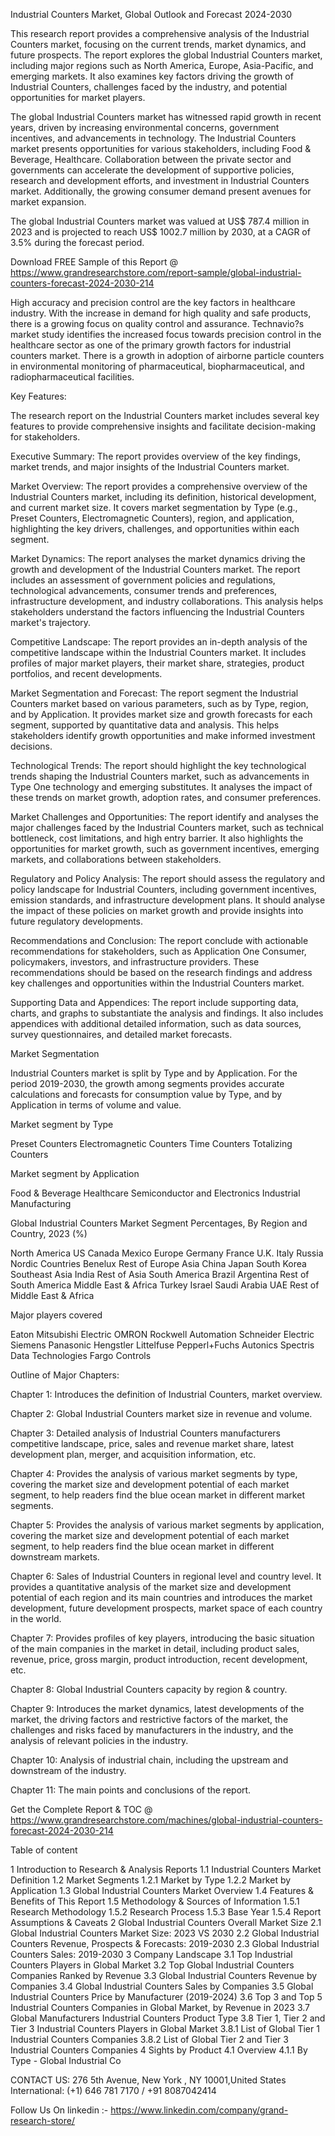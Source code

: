 Industrial Counters Market, Global Outlook and Forecast 2024-2030

This research report provides a comprehensive analysis of the Industrial Counters market, focusing on the current trends, market dynamics, and future prospects. The report explores the global Industrial Counters market, including major regions such as North America, Europe, Asia-Pacific, and emerging markets. It also examines key factors driving the growth of Industrial Counters, challenges faced by the industry, and potential opportunities for market players.

The global Industrial Counters market has witnessed rapid growth in recent years, driven by increasing environmental concerns, government incentives, and advancements in technology. The Industrial Counters market presents opportunities for various stakeholders, including Food & Beverage, Healthcare. Collaboration between the private sector and governments can accelerate the development of supportive policies, research and development efforts, and investment in Industrial Counters market. Additionally, the growing consumer demand present avenues for market expansion.

The global Industrial Counters market was valued at US$ 787.4 million in 2023 and is projected to reach US$ 1002.7 million by 2030, at a CAGR of 3.5% during the forecast period.

Download FREE Sample of this Report @ https://www.grandresearchstore.com/report-sample/global-industrial-counters-forecast-2024-2030-214


High accuracy and precision control are the key factors in healthcare industry. With the increase in demand for high quality and safe products, there is a growing focus on quality control and assurance. Technavio?s market study identifies the increased focus towards precision control in the healthcare sector as one of the primary growth factors for industrial counters market. There is a growth in adoption of airborne particle counters in environmental monitoring of pharmaceutical, biopharmaceutical, and radiopharmaceutical facilities.

Key Features:

The research report on the Industrial Counters market includes several key features to provide comprehensive insights and facilitate decision-making for stakeholders.

Executive Summary: The report provides overview of the key findings, market trends, and major insights of the Industrial Counters market.

Market Overview: The report provides a comprehensive overview of the Industrial Counters market, including its definition, historical development, and current market size. It covers market segmentation by Type (e.g., Preset Counters, Electromagnetic Counters), region, and application, highlighting the key drivers, challenges, and opportunities within each segment.

Market Dynamics: The report analyses the market dynamics driving the growth and development of the Industrial Counters market. The report includes an assessment of government policies and regulations, technological advancements, consumer trends and preferences, infrastructure development, and industry collaborations. This analysis helps stakeholders understand the factors influencing the Industrial Counters market's trajectory.

Competitive Landscape: The report provides an in-depth analysis of the competitive landscape within the Industrial Counters market. It includes profiles of major market players, their market share, strategies, product portfolios, and recent developments.

Market Segmentation and Forecast: The report segment the Industrial Counters market based on various parameters, such as by Type, region, and by Application. It provides market size and growth forecasts for each segment, supported by quantitative data and analysis. This helps stakeholders identify growth opportunities and make informed investment decisions.

Technological Trends: The report should highlight the key technological trends shaping the Industrial Counters market, such as advancements in Type One technology and emerging substitutes. It analyses the impact of these trends on market growth, adoption rates, and consumer preferences.

Market Challenges and Opportunities: The report identify and analyses the major challenges faced by the Industrial Counters market, such as technical bottleneck, cost limitations, and high entry barrier. It also highlights the opportunities for market growth, such as government incentives, emerging markets, and collaborations between stakeholders.

Regulatory and Policy Analysis: The report should assess the regulatory and policy landscape for Industrial Counters, including government incentives, emission standards, and infrastructure development plans. It should analyse the impact of these policies on market growth and provide insights into future regulatory developments.

Recommendations and Conclusion: The report conclude with actionable recommendations for stakeholders, such as Application One Consumer, policymakers, investors, and infrastructure providers. These recommendations should be based on the research findings and address key challenges and opportunities within the Industrial Counters market.

Supporting Data and Appendices: The report include supporting data, charts, and graphs to substantiate the analysis and findings. It also includes appendices with additional detailed information, such as data sources, survey questionnaires, and detailed market forecasts.

Market Segmentation

Industrial Counters market is split by Type and by Application. For the period 2019-2030, the growth among segments provides accurate calculations and forecasts for consumption value by Type, and by Application in terms of volume and value.



Market segment by Type



Preset Counters
Electromagnetic Counters
Time Counters
Totalizing Counters


Market segment by Application



Food & Beverage
Healthcare
Semiconductor and Electronics
Industrial Manufacturing


Global Industrial Counters Market Segment Percentages, By Region and Country, 2023 (%)



North America
US
Canada
Mexico
Europe
Germany
France
U.K.
Italy
Russia
Nordic Countries
Benelux
Rest of Europe
Asia
China
Japan
South Korea
Southeast Asia
India
Rest of Asia
South America
Brazil
Argentina
Rest of South America
Middle East & Africa
Turkey
Israel
Saudi Arabia
UAE
Rest of Middle East & Africa


Major players covered



Eaton
Mitsubishi Electric
OMRON
Rockwell Automation
Schneider Electric
Siemens
Panasonic
Hengstler
Littelfuse
Pepperl+Fuchs
Autonics
Spectris
Data Technologies
Fargo Controls


Outline of Major Chapters:

Chapter 1: Introduces the definition of Industrial Counters, market overview.

Chapter 2: Global Industrial Counters market size in revenue and volume.

Chapter 3: Detailed analysis of Industrial Counters manufacturers competitive landscape, price, sales and revenue market share, latest development plan, merger, and acquisition information, etc.

Chapter 4: Provides the analysis of various market segments by type, covering the market size and development potential of each market segment, to help readers find the blue ocean market in different market segments.

Chapter 5: Provides the analysis of various market segments by application, covering the market size and development potential of each market segment, to help readers find the blue ocean market in different downstream markets.

Chapter 6: Sales of Industrial Counters in regional level and country level. It provides a quantitative analysis of the market size and development potential of each region and its main countries and introduces the market development, future development prospects, market space of each country in the world.

Chapter 7: Provides profiles of key players, introducing the basic situation of the main companies in the market in detail, including product sales, revenue, price, gross margin, product introduction, recent development, etc.

Chapter 8: Global Industrial Counters capacity by region & country.

Chapter 9: Introduces the market dynamics, latest developments of the market, the driving factors and restrictive factors of the market, the challenges and risks faced by manufacturers in the industry, and the analysis of relevant policies in the industry.

Chapter 10: Analysis of industrial chain, including the upstream and downstream of the industry.

Chapter 11: The main points and conclusions of the report.

Get the Complete Report & TOC @ https://www.grandresearchstore.com/machines/global-industrial-counters-forecast-2024-2030-214

Table of content

1 Introduction to Research & Analysis Reports
1.1 Industrial Counters Market Definition
1.2 Market Segments
1.2.1 Market by Type
1.2.2 Market by Application
1.3 Global Industrial Counters Market Overview
1.4 Features & Benefits of This Report
1.5 Methodology & Sources of Information
1.5.1 Research Methodology
1.5.2 Research Process
1.5.3 Base Year
1.5.4 Report Assumptions & Caveats
2 Global Industrial Counters Overall Market Size
2.1 Global Industrial Counters Market Size: 2023 VS 2030
2.2 Global Industrial Counters Revenue, Prospects & Forecasts: 2019-2030
2.3 Global Industrial Counters Sales: 2019-2030
3 Company Landscape
3.1 Top Industrial Counters Players in Global Market
3.2 Top Global Industrial Counters Companies Ranked by Revenue
3.3 Global Industrial Counters Revenue by Companies
3.4 Global Industrial Counters Sales by Companies
3.5 Global Industrial Counters Price by Manufacturer (2019-2024)
3.6 Top 3 and Top 5 Industrial Counters Companies in Global Market, by Revenue in 2023
3.7 Global Manufacturers Industrial Counters Product Type
3.8 Tier 1, Tier 2 and Tier 3 Industrial Counters Players in Global Market
3.8.1 List of Global Tier 1 Industrial Counters Companies
3.8.2 List of Global Tier 2 and Tier 3 Industrial Counters Companies
4 Sights by Product
4.1 Overview
4.1.1 By Type - Global Industrial Co

CONTACT US:
276 5th Avenue, New York , NY 10001,United States
International: (+1) 646 781 7170 / +91 8087042414

Follow Us On linkedin :- https://www.linkedin.com/company/grand-research-store/
 
